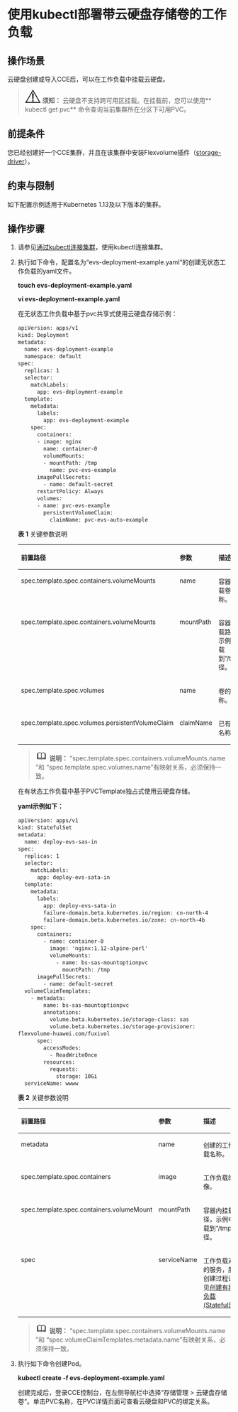 # 使用kubectl部署带云硬盘存储卷的工作负载<a name="cce_01_0314"></a>

## 操作场景<a name="section1789161805617"></a>

云硬盘创建或导入CCE后，可以在工作负载中挂载云硬盘。

>![](public_sys-resources/icon-notice.gif) **须知：** 
>云硬盘不支持跨可用区挂载。在挂载前，您可以使用** kubectl get pvc**  命令查询当前集群所在分区下可用PVC。

## 前提条件<a name="section1640173074515"></a>

您已经创建好一个CCE集群，并且在该集群中安装Flexvolume插件（[storage-driver](storage-driver（系统资源插件-必装）.md)）。

## 约束与限制<a name="section946015116135"></a>

如下配置示例适用于Kubernetes 1.13及以下版本的集群。

## 操作步骤<a name="section421772310564"></a>

1.  请参见[通过kubectl连接集群](通过kubectl连接集群-7.md)，使用kubectl连接集群。
2.  执行如下命令，配置名为“evs-deployment-example.yaml“的创建无状态工作负载的yaml文件。

    **touch evs-deployment-example.yaml**

    **vi evs-deployment-example.yaml**

    在无状态工作负载中基于pvc共享式使用云硬盘存储示例：

    ```
    apiVersion: apps/v1 
    kind: Deployment 
    metadata: 
      name: evs-deployment-example 
      namespace: default 
    spec: 
      replicas: 1 
      selector: 
        matchLabels: 
          app: evs-deployment-example 
      template: 
        metadata: 
          labels: 
            app: evs-deployment-example 
        spec: 
          containers: 
          - image: nginx
            name: container-0 
            volumeMounts: 
            - mountPath: /tmp 
              name: pvc-evs-example 
          imagePullSecrets:
            - name: default-secret
          restartPolicy: Always 
          volumes: 
          - name: pvc-evs-example 
            persistentVolumeClaim: 
              claimName: pvc-evs-auto-example
    ```

    **表 1**  关键参数说明

    <a name="table1819001615355"></a>
    <table><thead align="left"><tr id="row1519121663519"><th class="cellrowborder" valign="top" width="32.73%" id="mcps1.2.4.1.1"><p id="p525814169813"><a name="p525814169813"></a><a name="p525814169813"></a>前置路径</p>
    </th>
    <th class="cellrowborder" valign="top" width="18.15%" id="mcps1.2.4.1.2"><p id="p18191161619356"><a name="p18191161619356"></a><a name="p18191161619356"></a>参数</p>
    </th>
    <th class="cellrowborder" valign="top" width="49.120000000000005%" id="mcps1.2.4.1.3"><p id="p1919116161353"><a name="p1919116161353"></a><a name="p1919116161353"></a>描述</p>
    </th>
    </tr>
    </thead>
    <tbody><tr id="row7430236123515"><td class="cellrowborder" valign="top" width="32.73%" headers="mcps1.2.4.1.1 "><p id="p92591716583"><a name="p92591716583"></a><a name="p92591716583"></a>spec.template.spec.containers.volumeMounts</p>
    </td>
    <td class="cellrowborder" valign="top" width="18.15%" headers="mcps1.2.4.1.2 "><p id="p116341334126"><a name="p116341334126"></a><a name="p116341334126"></a>name</p>
    </td>
    <td class="cellrowborder" valign="top" width="49.120000000000005%" headers="mcps1.2.4.1.3 "><p id="p1927814583433"><a name="p1927814583433"></a><a name="p1927814583433"></a>容器内挂载卷的名称。</p>
    </td>
    </tr>
    <tr id="row10639194016187"><td class="cellrowborder" valign="top" width="32.73%" headers="mcps1.2.4.1.1 "><p id="p54664413187"><a name="p54664413187"></a><a name="p54664413187"></a>spec.template.spec.containers.volumeMounts</p>
    </td>
    <td class="cellrowborder" valign="top" width="18.15%" headers="mcps1.2.4.1.2 "><p id="p1946674110189"><a name="p1946674110189"></a><a name="p1946674110189"></a>mountPath</p>
    </td>
    <td class="cellrowborder" valign="top" width="49.120000000000005%" headers="mcps1.2.4.1.3 "><p id="p546684111182"><a name="p546684111182"></a><a name="p546684111182"></a>容器内挂载路径，示例中挂载到“/tmp”路径。</p>
    </td>
    </tr>
    <tr id="row6232511129"><td class="cellrowborder" valign="top" width="32.73%" headers="mcps1.2.4.1.1 "><p id="p72592169811"><a name="p72592169811"></a><a name="p72592169811"></a>spec.template.spec.volumes</p>
    </td>
    <td class="cellrowborder" valign="top" width="18.15%" headers="mcps1.2.4.1.2 "><p id="p192525131213"><a name="p192525131213"></a><a name="p192525131213"></a>name</p>
    </td>
    <td class="cellrowborder" valign="top" width="49.120000000000005%" headers="mcps1.2.4.1.3 "><p id="p132182510120"><a name="p132182510120"></a><a name="p132182510120"></a>卷的名称。</p>
    </td>
    </tr>
    <tr id="row163191830121220"><td class="cellrowborder" valign="top" width="32.73%" headers="mcps1.2.4.1.1 "><p id="p425991613812"><a name="p425991613812"></a><a name="p425991613812"></a>spec.template.spec.volumes.persistentVolumeClaim</p>
    </td>
    <td class="cellrowborder" valign="top" width="18.15%" headers="mcps1.2.4.1.2 "><p id="p14319143031212"><a name="p14319143031212"></a><a name="p14319143031212"></a>claimName</p>
    </td>
    <td class="cellrowborder" valign="top" width="49.120000000000005%" headers="mcps1.2.4.1.3 "><p id="p18319530131211"><a name="p18319530131211"></a><a name="p18319530131211"></a>已有PVC名称。</p>
    </td>
    </tr>
    </tbody>
    </table>

    >![](public_sys-resources/icon-note.gif) **说明：** 
    >“spec.template.spec.containers.volumeMounts.name ”和 “spec.template.spec.volumes.name”有映射关系，必须保持一致。

    在有状态工作负载中基于PVCTemplate独占式使用云硬盘存储。

    **yaml示例如下：**

    ```
    apiVersion: apps/v1
    kind: StatefulSet
    metadata:
      name: deploy-evs-sas-in
    spec:
      replicas: 1
      selector:
        matchLabels:
          app: deploy-evs-sata-in
      template:
        metadata:
          labels:
            app: deploy-evs-sata-in
            failure-domain.beta.kubernetes.io/region: cn-north-4
            failure-domain.beta.kubernetes.io/zone: cn-north-4b
        spec:
          containers:
            - name: container-0
              image: 'nginx:1.12-alpine-perl'
              volumeMounts:
                - name: bs-sas-mountoptionpvc
                  mountPath: /tmp
          imagePullSecrets:
            - name: default-secret
      volumeClaimTemplates:
        - metadata:
            name: bs-sas-mountoptionpvc
            annotations:
              volume.beta.kubernetes.io/storage-class: sas
              volume.beta.kubernetes.io/storage-provisioner: flexvolume-huawei.com/fuxivol
          spec:
            accessModes:
              - ReadWriteOnce
            resources:
              requests:
                storage: 10Gi
      serviceName: wwww
    ```

    **表 2**  关键参数说明

    <a name="table628368131916"></a>
    <table><thead align="left"><tr id="row122837851917"><th class="cellrowborder" valign="top" width="27.01%" id="mcps1.2.4.1.1"><p id="p24390324267"><a name="p24390324267"></a><a name="p24390324267"></a>前置路径</p>
    </th>
    <th class="cellrowborder" valign="top" width="17.59%" id="mcps1.2.4.1.2"><p id="p42830816196"><a name="p42830816196"></a><a name="p42830816196"></a>参数</p>
    </th>
    <th class="cellrowborder" valign="top" width="55.400000000000006%" id="mcps1.2.4.1.3"><p id="p16284108101912"><a name="p16284108101912"></a><a name="p16284108101912"></a>描述</p>
    </th>
    </tr>
    </thead>
    <tbody><tr id="row1428438101916"><td class="cellrowborder" valign="top" width="27.01%" headers="mcps1.2.4.1.1 "><p id="p143914327264"><a name="p143914327264"></a><a name="p143914327264"></a>metadata</p>
    </td>
    <td class="cellrowborder" valign="top" width="17.59%" headers="mcps1.2.4.1.2 "><p id="p142843811197"><a name="p142843811197"></a><a name="p142843811197"></a>name</p>
    </td>
    <td class="cellrowborder" valign="top" width="55.400000000000006%" headers="mcps1.2.4.1.3 "><p id="p14367283124"><a name="p14367283124"></a><a name="p14367283124"></a>创建的工作负载名称。</p>
    </td>
    </tr>
    <tr id="row428458201916"><td class="cellrowborder" valign="top" width="27.01%" headers="mcps1.2.4.1.1 "><p id="p104391325267"><a name="p104391325267"></a><a name="p104391325267"></a>spec.template.spec.containers</p>
    </td>
    <td class="cellrowborder" valign="top" width="17.59%" headers="mcps1.2.4.1.2 "><p id="p202841483196"><a name="p202841483196"></a><a name="p202841483196"></a>image</p>
    </td>
    <td class="cellrowborder" valign="top" width="55.400000000000006%" headers="mcps1.2.4.1.3 "><p id="p11284585196"><a name="p11284585196"></a><a name="p11284585196"></a>工作负载的镜像。</p>
    </td>
    </tr>
    <tr id="row192841589190"><td class="cellrowborder" valign="top" width="27.01%" headers="mcps1.2.4.1.1 "><p id="p243920327269"><a name="p243920327269"></a><a name="p243920327269"></a>spec.template.spec.containers.volumeMount</p>
    </td>
    <td class="cellrowborder" valign="top" width="17.59%" headers="mcps1.2.4.1.2 "><p id="p32847817196"><a name="p32847817196"></a><a name="p32847817196"></a>mountPath</p>
    </td>
    <td class="cellrowborder" valign="top" width="55.400000000000006%" headers="mcps1.2.4.1.3 "><p id="p112851818196"><a name="p112851818196"></a><a name="p112851818196"></a>容器内挂载路径，示例中挂载到“/tmp”路径。</p>
    </td>
    </tr>
    <tr id="row6285158191916"><td class="cellrowborder" valign="top" width="27.01%" headers="mcps1.2.4.1.1 "><p id="p2043914322263"><a name="p2043914322263"></a><a name="p2043914322263"></a>spec</p>
    </td>
    <td class="cellrowborder" valign="top" width="17.59%" headers="mcps1.2.4.1.2 "><p id="p1828558101912"><a name="p1828558101912"></a><a name="p1828558101912"></a>serviceName</p>
    </td>
    <td class="cellrowborder" valign="top" width="55.400000000000006%" headers="mcps1.2.4.1.3 "><p id="p415683820207"><a name="p415683820207"></a><a name="p415683820207"></a>工作负载对应的服务，服务创建过程请参见<a href="创建有状态负载(StatefulSet)-41.md">创建有状态负载(StatefulSet)</a>。</p>
    </td>
    </tr>
    </tbody>
    </table>

    >![](public_sys-resources/icon-note.gif) **说明：** 
    >“spec.template.spec.containers.volumeMounts.name ”和 “spec.volumeClaimTemplates.metadata.name”有映射关系，必须保持一致。

3.  执行如下命令创建Pod。

    **kubectl create -f evs-deployment-example.yaml**

    创建完成后，登录CCE控制台，在左侧导航栏中选择“存储管理 \> 云硬盘存储卷“。单击PVC名称，在PVC详情页面可查看云硬盘和PVC的绑定关系。



